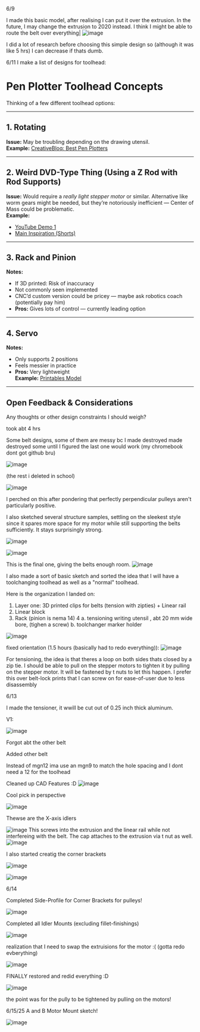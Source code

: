 6/9

I made this basic model, after realising I can put it over the extrusion. In the future, I may change the extrusion to 2020 instead. I think I might be able to route the belt over everything|
![image](https://github.com/user-attachments/assets/7ee92f35-c8cd-4393-a5c8-aab720334105)

I did a lot of research before choosing this simple design so (although it was like 5 hrs) I can decrease if thats dumb.


6/11
I make a list of designs for toolhead:

# Pen Plotter Toolhead Concepts

Thinking of a few different toolhead options:

---

## 1. Rotating  
**Issue:** May be troubling depending on the drawing utensil.  
**Example:** [CreativeBloq: Best Pen Plotters](https://www.creativebloq.com/buying-guides/best-pen-plotters#section-the-best-budget-pen-plotter)

---

## 2. Weird DVD-Type Thing (Using a Z Rod with Rod Supports)  
**Issue:** Would require a *really light stepper motor* or similar. Alternative like worm gears might be needed, but they’re notoriously inefficient — Center of Mass could be problematic.  
**Example:**  
- [YouTube Demo 1](https://www.youtube.com/watch?v=jkPeM0btZVQ)  
- [Main Inspiration (Shorts)](https://www.youtube.com/shorts/1ytApbsv8hw)

---

## 3. Rack and Pinion  
**Notes:**  
- If 3D printed: Risk of inaccuracy  
- Not commonly seen implemented  
- CNC’d custom version could be pricey — maybe ask robotics coach (potentially pay him)  
- **Pros:** Gives lots of control — currently leading option

---

## 4. Servo  
**Notes:**  
- Only supports 2 positions  
- Feels messier in practice  
- **Pros:** Very lightweight  
**Example:** [Printables Model](https://www.printables.com/model/734327-extruh-pen-plotter)

---

## Open Feedback & Considerations  
Any thoughts or other design constraints I should weigh?

took abt 4 hrs



Some belt designs, some of them are messy bc I made destroyed made destroyed some until I figured the last one would work (my chromebook dont got github bru)

![image](https://github.com/user-attachments/assets/3907f6d1-2bb7-49df-8853-7a6ff440a2af)

(the rest i deleted in school)

![image](https://github.com/user-attachments/assets/de36e10f-8782-48bf-81cc-476447ad917e)

I perched on this after pondering that perfectly perpendicular pulleys aren't particularly positive.

I also sketched several structure samples, settling on the sleekest style since it spares more space for my motor while still supporting the belts sufficiently. It stays surprisingly strong.

![image](https://github.com/user-attachments/assets/1ca910ca-3ec6-4d11-a1bb-0e9af9227aeb)
 
![image](https://github.com/user-attachments/assets/d4e1f0e9-28b1-4b31-8632-02c233a82243)

This is the final one, giving the belts enough room.
![image](https://github.com/user-attachments/assets/0eac82b0-071a-4ddd-8b1c-b7807469a56c)

I also made a sort of basic sketch and sorted the idea that I will have a toolchanging toolhead as well as a "normal" toolhead.

Here is the organization I landed on:

1. Layer one: 3D printed clips for belts (tension with zipties) + Linear rail
2. Linear block
3. Rack (pinion is nema 14)
4 a. tensioning writing utensil , abt 20 mm wide bore,  (tighen a screw) b. toolchanger marker holder

![image](https://github.com/user-attachments/assets/61e2efc2-8a47-4f38-ba42-8922a455d0dc)

fixed orientation (1.5 hours (basically had to redo everything)): 
![image](https://github.com/user-attachments/assets/b05a9ecb-3ce8-4c73-b5ce-252aac884c4e)

For tensioning, the idea is that theres a loop on both sides thats closed by a zip tie. I should be able to pull on the stepper motors to tighten it by pulling on the stepper motor. It will be fastened by t nuts to let this happen. I prefer this over belt-lock prints that I can screw on for ease-of-user due to less disassembly

6/13

I made the tensioner, it wwill be cut out of 0.25 inch thick aluminum.

V1:

![image](https://github.com/user-attachments/assets/2868b47a-bdad-4cd3-a1e4-a7572213c212)

Forgot abt the other belt



Added other belt

Instead of mgn12 ima use an mgn9 to match the hole spacing and I dont need a 12 for the toolhead

Cleaned up CAD Features :D
![image](https://github.com/user-attachments/assets/ed2f377d-9182-4786-9b36-4249e64253c3)

Cool pick in perspective 

![image](https://github.com/user-attachments/assets/c2ebfb21-29a6-4277-8411-073d088bcbcf)

Thewse are the X-axis idlers 

![image](https://github.com/user-attachments/assets/9d818c5e-a998-4032-af84-bba818e88601)
This screws into the extrusion and the linear rail while not interfereing with the belt. The cap attaches to the extrusion via t nut as well. 
![image](https://github.com/user-attachments/assets/60ed9c9a-d8b5-4584-a96b-d44a4413e1a9)

I also started creatig the corner brackets

![image](https://github.com/user-attachments/assets/ed98a62e-90b3-436d-89a7-8a6d174b5f05)

![image](https://github.com/user-attachments/assets/79f96a90-8c79-4886-9aab-104f348447ce)

6/14

Completed Side-Profile for Corner Brackets for pulleys!

![image](https://github.com/user-attachments/assets/03bcc4f6-8ac4-49ec-a5df-83c09f4f3d3a)

Completed all Idler Mounts (excluding fillet-finishings)

![image](https://github.com/user-attachments/assets/0923b8c5-155c-4bf5-8058-65d633554e1c)

realization that I need to swap the extruisions for the motor :( (gotta redo evberything)

![image](https://github.com/user-attachments/assets/4967c3f1-3cef-47a5-b0b7-29c0d33e330c)

FINALLY restored and redid everything :D

![image](https://github.com/user-attachments/assets/aba45555-a889-451a-92ea-4eca764a6b81)

the point was for the pully to be tightened by pulling on the motors!

6/15/25
A and B Motor Mount sketch!

![image](https://github.com/user-attachments/assets/bbb1a9f1-90a4-4aad-ad6c-72ab5f20b073)


